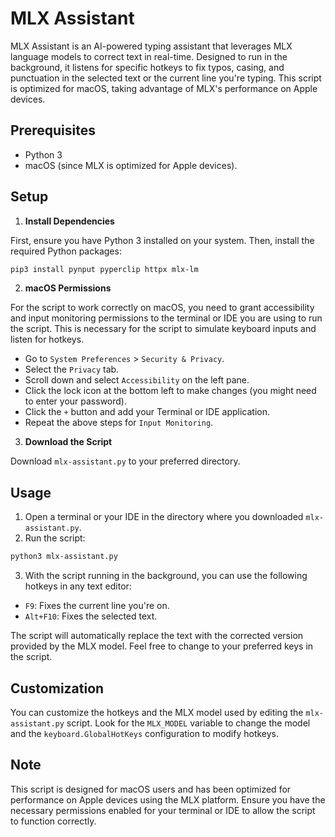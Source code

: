 # MLX Assistant

MLX Assistant is an AI-powered typing assistant that leverages MLX language models to correct text in real-time. Designed to run in the background, it listens for specific hotkeys to fix typos, casing, and punctuation in the selected text or the current line you're typing. This script is optimized for macOS, taking advantage of MLX's performance on Apple devices.

## Prerequisites

- Python 3
- macOS (since MLX is optimized for Apple devices).

## Setup

1. **Install Dependencies**

First, ensure you have Python 3 installed on your system. Then, install the required Python packages:

```bash
pip3 install pynput pyperclip httpx mlx-lm
```


2. **macOS Permissions**

For the script to work correctly on macOS, you need to grant accessibility and input monitoring permissions to the terminal or IDE you are using to run the script. This is necessary for the script to simulate keyboard inputs and listen for hotkeys.

- Go to `System Preferences` > `Security & Privacy`.
- Select the `Privacy` tab.
- Scroll down and select `Accessibility` on the left pane.
- Click the lock icon at the bottom left to make changes (you might need to enter your password).
- Click the `+` button and add your Terminal or IDE application.
- Repeat the above steps for `Input Monitoring`.

3. **Download the Script**

Download `mlx-assistant.py` to your preferred directory.

## Usage

1. Open a terminal or your IDE in the directory where you downloaded `mlx-assistant.py`.
2. Run the script:

```bash
python3 mlx-assistant.py
```


3. With the script running in the background, you can use the following hotkeys in any text editor:

- `F9`: Fixes the current line you're on.
- `Alt+F10`: Fixes the selected text.

The script will automatically replace the text with the corrected version provided by the MLX model.
Feel free to change to your preferred keys in the script.

## Customization

You can customize the hotkeys and the MLX model used by editing the `mlx-assistant.py` script. Look for the `MLX_MODEL` variable to change the model and the `keyboard.GlobalHotKeys` configuration to modify hotkeys.

## Note

This script is designed for macOS users and has been optimized for performance on Apple devices using the MLX platform. Ensure you have the necessary permissions enabled for your terminal or IDE to allow the script to function correctly.
